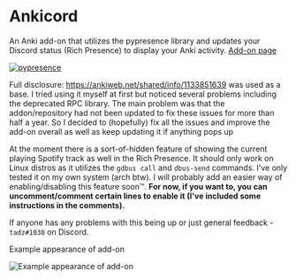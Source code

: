 # Ankicord

An Anki add-on that utilizes the pypresence library and updates your Discord status (Rich Presence) to display your Anki activity. [Add-on page](https://ankiweb.net/shared/info/1828536813)

[![pypresence](https://img.shields.io/badge/using-pypresence-00bb88.svg?style=for-the-badge&logo=discord&logoWidth=20)](https://github.com/qwertyquerty/pypresence)

Full disclosure: https://ankiweb.net/shared/info/1133851639 was used as a base.
I tried using it myself at first but noticed several problems including the deprecated RPC library.
The main problem was that the addon/repository had not been updated to fix these issues for more than half a year.
So I decided to (hopefully) fix all the issues and improve the add-on overall as well as keep updating it if anything pops up

At the moment there is a sort-of-hidden feature of showing the current playing Spotify track as well in the Rich Presence.
It should only work on Linux distros as it utilizes the `gdbus call` and `dbus-send` commands. I've only tested it on my own system (arch btw).
I will probably add an easier way of enabling/disabling this feature soon™️.
**For now, if you want to, you can uncomment/comment certain lines to enable it (I've included some instructions in the comments).**

If anyone has any problems with this being up or just general feedback - `tadz#1030` on Discord.

Example appearance of add-on

![Example appearance of add-on](https://i.imgur.com/RWI7XD4.png)
